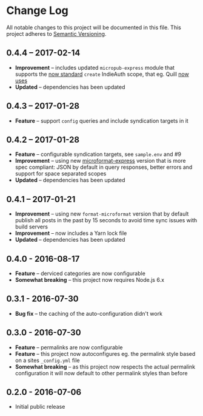 # Change Log
All notable changes to this project will be documented in this file.
This project adheres to [Semantic Versioning](http://semver.org/).

## 0.4.4 – 2017-02-14

* **Improvement** – includes updated `micropub-express` module that supports the [now standard](https://github.com/voxpelli/node-micropub-express/issues/7) `create` IndieAuth scope, that eg. Quill [now uses](https://github.com/aaronpk/Quill/commit/eab1a65f63f227bae126a554e3bf93aa05c70695)
* **Updated** – dependencies has been updated

## 0.4.3 – 2017-01-28

* **Feature** – support `config` queries and include syndication targets in it

## 0.4.2 – 2017-01-28

* **Feature** – configurable syndication targets, see `sample.env` and #9
* **Improvement** – using new [microformat-express](https://github.com/voxpelli/node-micropub-express) version that is more spec compliant: JSON by default in query responses, better errors and support for space separated scopes
* **Updated** – dependencies has been updated

## 0.4.1 – 2017-01-21

* **Improvement** – using new `format-microformat` version that by default publish all posts in the past by 15 seconds to avoid time sync issues with build servers
* **Improvement** – now includes a Yarn lock file
* **Updated** – dependencies has been updated

## 0.4.0 - 2016-08-17

* **Feature** – derviced categories are now configurable
* **Somewhat breaking** – this project now requires Node.js 6.x

## 0.3.1 - 2016-07-30

* **Bug fix** – the caching of the auto-configuration didn't work

## 0.3.0 - 2016-07-30

* **Feature** – permalinks are now configurable
* **Feature** – this project now autoconfigures eg. the permalink style based on a sites `_config.yml` file
* **Somewhat breaking** – as this project now respects the actual permalink configuration it will now default to other permalink styles than before

## 0.2.0 - 2016-07-06

- Initial public release

